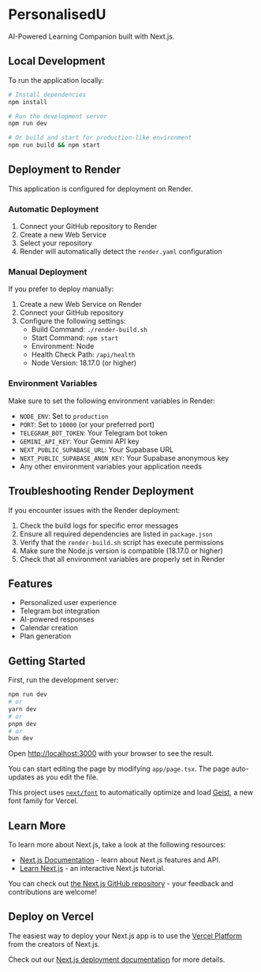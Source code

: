 # PersonalisedU

AI-Powered Learning Companion built with Next.js.

## Local Development

To run the application locally:

```bash
# Install dependencies
npm install

# Run the development server
npm run dev

# Or build and start for production-like environment
npm run build && npm start
```

## Deployment to Render

This application is configured for deployment on Render.

### Automatic Deployment

1. Connect your GitHub repository to Render
2. Create a new Web Service
3. Select your repository
4. Render will automatically detect the `render.yaml` configuration

### Manual Deployment

If you prefer to deploy manually:

1. Create a new Web Service on Render
2. Connect your GitHub repository
3. Configure the following settings:
   - Build Command: `./render-build.sh`
   - Start Command: `npm start`
   - Environment: Node
   - Health Check Path: `/api/health`
   - Node Version: 18.17.0 (or higher)

### Environment Variables

Make sure to set the following environment variables in Render:

- `NODE_ENV`: Set to `production`
- `PORT`: Set to `10000` (or your preferred port)
- `TELEGRAM_BOT_TOKEN`: Your Telegram bot token
- `GEMINI_API_KEY`: Your Gemini API key
- `NEXT_PUBLIC_SUPABASE_URL`: Your Supabase URL
- `NEXT_PUBLIC_SUPABASE_ANON_KEY`: Your Supabase anonymous key
- Any other environment variables your application needs

## Troubleshooting Render Deployment

If you encounter issues with the Render deployment:

1. Check the build logs for specific error messages
2. Ensure all required dependencies are listed in `package.json`
3. Verify that the `render-build.sh` script has execute permissions
4. Make sure the Node.js version is compatible (18.17.0 or higher)
5. Check that all environment variables are properly set in Render

## Features

- Personalized user experience
- Telegram bot integration
- AI-powered responses
- Calendar creation
- Plan generation

## Getting Started

First, run the development server:

```bash
npm run dev
# or
yarn dev
# or
pnpm dev
# or
bun dev
```

Open [http://localhost:3000](http://localhost:3000) with your browser to see the result.

You can start editing the page by modifying `app/page.tsx`. The page auto-updates as you edit the file.

This project uses [`next/font`](https://nextjs.org/docs/app/building-your-application/optimizing/fonts) to automatically optimize and load [Geist](https://vercel.com/font), a new font family for Vercel.

## Learn More

To learn more about Next.js, take a look at the following resources:

- [Next.js Documentation](https://nextjs.org/docs) - learn about Next.js features and API.
- [Learn Next.js](https://nextjs.org/learn) - an interactive Next.js tutorial.

You can check out [the Next.js GitHub repository](https://github.com/vercel/next.js) - your feedback and contributions are welcome!

## Deploy on Vercel

The easiest way to deploy your Next.js app is to use the [Vercel Platform](https://vercel.com/new?utm_medium=default-template&filter=next.js&utm_source=create-next-app&utm_campaign=create-next-app-readme) from the creators of Next.js.

Check out our [Next.js deployment documentation](https://nextjs.org/docs/app/building-your-application/deploying) for more details.
